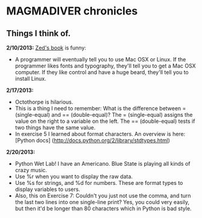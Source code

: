 MAGMADIVER chronicles
=====================
Things I think of.
---------------------

**2/10/2013:**
[Zed's book](http://learnpythonthehardway.org/book/ex0.html) is funny:
* A programmer will eventually tell you to use Mac OSX or Linux. If the programmer likes fonts and typography, they'll tell you to get a Mac OSX computer. If they like control and have a huge beard, they'll tell you to install Linux.

**2/17/2013:**
* Octothorpe is hilarious. 
* This is a thing I need to remember: What is the difference between = (single-equal) and == (double-equal)? The = (single-equal) assigns the value on the right to a variable on the left. The == (double-equal) tests if two things have the same value.
* In exercise 5 I learned about format characters. An overview is here: [Python docs] (http://docs.python.org/2/library/stdtypes.html)  

**2/20/2013:**
* Python Wet Lab! I have an Americano. Blue State is playing all kinds of crazy music. 
* Use %r when you want to display the raw data. 
* Use %s for strings, and %d for numbers. These are format types to display variables to users.
* Also, this on Exercise 7: Couldn't you just not use the comma, and turn the last two lines into one single-line print? Yes, you could very easily, but then it'd be longer than 80 characters which in Python is bad style.